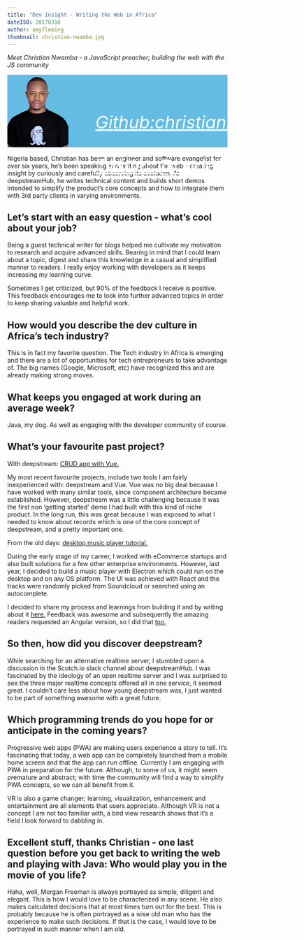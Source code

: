 ```yaml
---
title: "Dev Insight - Writing the Web in Africa"
dateISO: 20170310
author: amyfleming
thumbnail: christian-nwamba.jpg
---
```

*Meet Christian Nwamba - a JavaScript preacher; building the web with the JS community*

<div id="christian-image">
    <img src="christian-nwamba.jpg" alt="Christian Nawamba" />
    <div class="links">
        <a href="https://github.com/christiannwamba">Github:christiannwamba</a>
        <a href="https://twitter.com/codebeast">Twitter:@codebeast</a>
    </div>
</div>

<style type="text/css">
    #christian-image{
        position: relative;
    }

    #christian-image .links{
        position: absolute;
        left: 40%;
        top: 84px;
    }

    #christian-image .links a{
        color: #fff;
        display: block;
        font-size: 40px;
        margin-bottom: 50px;
        font-weight: 400;
        font-style: italic;
    }
</style>

Nigeria based, Christian has been an engineer and software evangelist for over six years, he’s been speaking and writing about the web - creating insight by curiously and carefully observing its evolution. At deepstreamHub, he writes technical content and builds short demos intended to simplify the product’s core concepts and how to integrate them with 3rd party clients in varying environments. 

## Let’s start with an easy question - what’s cool about your job? 

Being a guest technical writer for blogs helped me cultivate my motivation to research and acquire advanced skills. Bearing in mind that I could learn about a topic, digest and share this knowledge in a casual and simplified manner to readers. I really enjoy working with developers as it keeps increasing my learning curve. 

Sometimes I get criticized, but 90% of the feedback I receive is positive. This feedback encourages me to look into further advanced topics in order to keep sharing valuable and helpful work.  

## How would you describe the dev culture in Africa’s tech industry?

This is in fact my favorite question. The Tech industry in Africa is emerging and there are a lot of opportunities for tech entrepreneurs to take advantage of. The big names (Google, Microsoft, etc) have recognized this and are already making strong moves.

## What keeps you engaged at work during an average week? 

Java, my dog. As well as engaging with the developer community of course.

## What’s your favourite past project?

With deepstream: [CRUD app with Vue.](https://scotch.io/tutorials/build-a-realtime-crud-app-with-vue-deepstream) 

My most recent favourite projects, include two tools I am fairly inexperienced with: deepstream and Vue. Vue was no big deal because I have worked with many similar tools, since component architecture became established. However, deepstream was a little challenging because it was the first non ‘getting started’ demo I had built with this kind of niche product. In the long run, this was great because I was exposed to what I needed to know about records which is one of the core concept of deepstream, and a pretty important one.

From the old days: [desktop music player tutorial.](https://scotch.io/tutorials/build-a-music-player-with-react-electron-i-setup-basic-concepts)

During the early stage of my career, I worked with eCommerce startups and also built solutions for a few other enterprise environments. However, last year, I decided to build a music player with Electron which could run on the desktop and on any OS platform. The UI was achieved with React and the tracks were randomly picked from Soundcloud or searched using an autocomplete.

I decided to share my process and learnings from building it and by writing about it [here.](https://scotch.io/tutorials/build-a-music-player-with-react-electron-i-setup-basic-concepts) Feedback was awesome and subsequently the amazing readers requested an Angular version, so I did that [too.](https://scotch.io/tutorials/build-a-music-player-with-angular-2-electron-i-setup-basics-concepts)

## So then, how did you discover deepstream? 

While searching for an alternative realtime server, I  stumbled upon a discussion in the Scotch.io slack channel about deepstreamHub. I was fascinated by the ideology of an open realtime server and I was surprised to see the three major realtime concepts offered all in one service, it seemed great. I couldn’t care less about how young deepstream was, I just wanted to be part of something awesome with a great future.

## Which programming trends do you hope for or anticipate in the coming years? 

Progressive web apps (PWA) are making users experience a story to tell. It’s fascinating that today, a web app can be completely launched from a mobile home screen and that the app can run offline. Currently I am engaging with PWA in preparation for the future. Although, to some of us, it might seem premature and abstract; with time the community will find a way to simplify PWA concepts, so we can all benefit from it.

VR is also a game changer; learning, visualization, enhancement and entertainment are all elements that users appreciate. Although VR is not a concept I am not too familiar with, a bird view research shows that it’s a field I look forward to dabbling in.

## Excellent stuff, thanks Christian - one last question before you get back to writing the web and playing with Java: Who would play you in the movie of you life? 

Haha, well, Morgan Freeman is always portrayed as simple, diligent and elegant. This is how I would love to be characterized in any scene. 
He also makes calculated decisions that at most times turn out for the best. This is probably because he is often portrayed as a wise old man who has the experience to make such decisions. If that is the case, I would love to be portrayed in such manner when I am old. 
